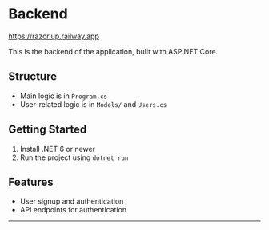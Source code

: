 # Backend

https://razor.up.railway.app

This is the backend of the application, built with ASP.NET Core.

## Structure
- Main logic is in `Program.cs`
- User-related logic is in `Models/` and `Users.cs`

## Getting Started
1. Install .NET 6 or newer
2. Run the project using `dotnet run`

## Features
- User signup and authentication
- API endpoints for authentication
---

